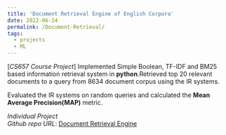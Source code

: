 ```yaml
---
title: 'Document Retrieval Engine of English Corpora'
date: 2022-06-24
permalink: /Document-Retrieval/
tags:
  - projects
  - ML
---
```


[*CS657 Course Project*] Implemented Simple Boolean, TF-IDF and BM25 based information retrieval system in **python**.Retrieved top 20 relevant documents to a query from 8634 document
corpus using the IR systems.

Evaluated the IR systems on random queries and calculated the **Mean Average Precision(MAP)** metric.

*Individual Project*  
*Github repo URL*: [Document Retrieval Engine](https://github.com/Nanirudh/Document-Retrieval-System)
